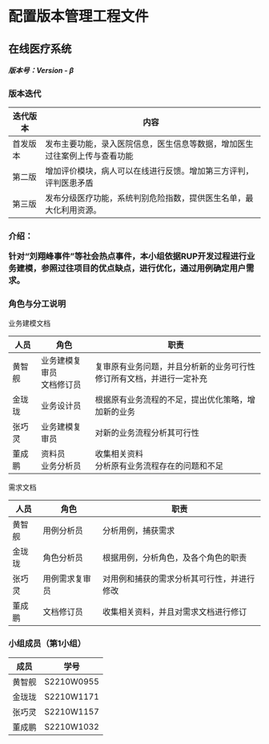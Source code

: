<h1>配置版本管理工程文件</h1><h2>在线医疗系统<h5>版本号：Version - β



### 版本迭代

| 迭代版本 | 内容                                                         |
| -------- | ------------------------------------------------------------ |
| 首发版本 | 发布主要功能，录入医院信息，医生信息等数据，增加医生过往案例上传与查看功能 |
| 第二版   | 增加评价模块，病人可以在线进行反馈。增加第三方评判，评判医患矛盾 |
| 第三版   | 发布分级医疗功能，系统判别危险指数，提供医生名单，最大化利用资源。 |



<h3>介绍：

针对“刘翔峰事件”等社会热点事件，本小组依据RUP开发过程进行业务建模，参照过往项目的优点缺点，进行优化，通过用例确定用户需求。

### 角色与分工说明

业务建模文档

| 人员   | 角色                           | 职责                                                         |
| ------ | ------------------------------ | ------------------------------------------------------------ |
| 黄智舰 | 业务建模复审员<br />文档修订员 | 复审原有业务问题，并且分析新的业务可行性<br />修订所有文档，并进行一定补充 |
| 金珑珑 | 业务设计员                     | 根据原有业务流程的不足，提出优化策略，增加新的业务           |
| 张巧灵 | 业务建模复审员                 | 对新的业务流程分析其可行性                                   |
| 董成鹏 | 资料员  <br />业务分析员       | 收集相关资料<br />分析原有业务流程存在的问题和不足           |

需求文档

| 人员   | 角色           | 职责                                       |
| ------ | -------------- | ------------------------------------------ |
| 黄智舰 | 用例分析员     | 分析用例，捕获需求                         |
| 金珑珑 | 角色分析员     | 根据用例，分析角色，及各个角色的职责       |
| 张巧灵 | 用例需求复审员 | 对用例和捕获的需求分析其可行性，并进行修改 |
| 董成鹏 | 文档修订员     | 收集相关资料，并且对需求文档进行修订       |



### 小组成员（第1小组）

| 成员   | 学号       |
| ------ | ---------- |
| 黄智舰 | S2210W0955 |
| 金珑珑 | S2210W1171 |
| 张巧灵 | S2210W1157 |
| 董成鹏 | S2210W1032 |





